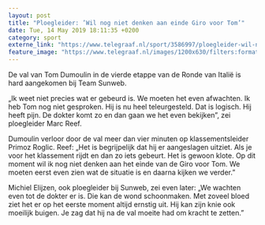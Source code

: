 ```yaml
---
layout: post
title: "Ploegleider: ’Wil nog niet denken aan einde Giro voor Tom’"
date: Tue, 14 May 2019 18:11:35 +0200
category: sport
externe_link: "https://www.telegraaf.nl/sport/3586997/ploegleider-wil-nog-niet-denken-aan-einde-giro-voor-tom"
feature_image: "https://www.telegraaf.nl/images/1200x630/filters:format(jpeg):quality(80)/cdn-kiosk-api.telegraaf.nl/d689cba0-7663-11e9-98be-0217670beecd.jpg"
---
```


<p class="intro">De val van Tom Dumoulin in de vierde etappe van de Ronde van Italië is hard aangekomen bij Team Sunweb.</p> <p>„Ik weet niet precies wat er gebeurd is. We moeten het even afwachten. Ik heb Tom nog niet gesproken. Hij is nu heel teleurgesteld. Dat is logisch. Hij heeft pijn. De dokter komt zo en dan gaan we het even bekijken”, zei ploegleider Marc Reef.</p><p>Dumoulin verloor door de val meer dan vier minuten op klassementsleider Primoz Roglic. Reef: „Het is begrijpelijk dat hij er aangeslagen uitziet. Als je voor het klassement rijdt en dan zo iets gebeurt. Het is gewoon klote. Op dit moment wil ik nog niet denken aan het einde van de Giro voor Tom. We moeten eerst even zien wat de situatie is en daarna kijken we verder.”</p><p>Michiel Elijzen, ook ploegleider bij Sunweb, zei even later: „We wachten even tot de dokter er is. Die kan de wond schoonmaken. Met zoveel bloed ziet het er op het eerste moment altijd ernstig uit. Hij kan zijn knie ook moeilijk buigen. Je zag dat hij na de val moeite had om kracht te zetten.”</p>
